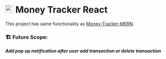 # <img src="https://user-images.githubusercontent.com/100275369/203374771-cd3d2c2c-cc21-4f98-8304-4642328c1288.png" width="25px"/> Money Tracker React
This project has same functionality as <a href="https://github.com/rohitkbc/Money-Tracker-MERN">Money-Tracker-MERN</a>.  
### 🏗️ Future Scope:
#####  Add pop up notification after user add transaction or delete transaction
 
